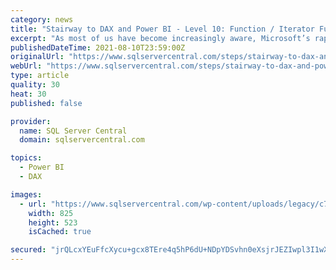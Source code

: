 ```yaml
---
category: news
title: "Stairway to DAX and Power BI - Level 10: Function / Iterator Function Pairs: The DAX Product() and ProductX() Functions"
excerpt: "As most of us have become increasingly aware, Microsoft’s rapidly evolving Power BI comprises a suite of self-serve business intelligence tools whose purpose is to allow data workers to bypass ..."
publishedDateTime: 2021-08-10T23:59:00Z
originalUrl: "https://www.sqlservercentral.com/steps/stairway-to-dax-and-power-bi-level-10-function-iterator-function-pairs-the-dax-product-and-productx-functions"
webUrl: "https://www.sqlservercentral.com/steps/stairway-to-dax-and-power-bi-level-10-function-iterator-function-pairs-the-dax-product-and-productx-functions"
type: article
quality: 30
heat: 30
published: false

provider:
  name: SQL Server Central
  domain: sqlservercentral.com

topics:
  - Power BI
  - DAX

images:
  - url: "https://www.sqlservercentral.com/wp-content/uploads/legacy/c73833be270e455d8ff015b839b2fd6ea085a05b/28661.png"
    width: 825
    height: 523
    isCached: true

secured: "jrQLcxYEuFfcXycu+gcx8TEre4q5hP6dU+NDpYDSvhn0eXsjrJEZIwpl3I1wXJO+hQRILMynYrXkB+lASizrwer3ICjC7L1tiFwGdyzKE2CrX5x65Vdb6kfJaMyFCoGhTRqRxihTFJWTfx3PIZy2zC33e4a1h9vBS/toYaBMrMmHU/un9NoEHycrWIhA9/3p1p70j7waHnij/W+1UL049pFDLU3sxal7yMJ64TmacnIvRgeeojIWHu6KHEoslSBeZ4uybQFdtG7hDemn2k2wCIWwJuSnKNRO8iLWjwKehiMHoQ/sW5ABFdiRyyfmTN3GAgirL/RVYkzvz43kixsHrwwCUf4VIn7DEo7OiScXqcQ=;fgWZm47M/Fw3M+fE1UwZRg=="
---
```


